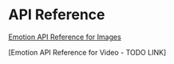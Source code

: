 # API Reference

[Emotion API Reference for Images](https://dev.projectoxford.ai/docs/services/5639d931ca73072154c1ce89)

[Emotion API Reference for Video - TODO LINK]
